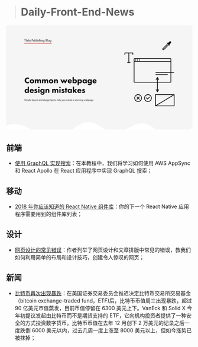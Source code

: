 > # Daily-Front-End-News

[![cover][img]][link]

[img]: https://github.com/fengshangwuqi/Daily-Front-End-News/blob/master/history/2018/08/09/articles-website-design-mistakes.jpg "网页设计的常见错误"
[link]: http://blog-en.tilda.cc/articles-website-design-mistakes

## 前端

- [使用 GraphQL 实现搜索](https://medium.com/open-graphql/implementing-search-in-graphql-11d5f71f179)：在本教程中，我们将学习如何使用 AWS AppSync 和 React Apollo 在 React 应用程序中实现 GraphQL 搜索；

## 移动

- [2018 年你应该知道的 React Native 组件库](https://blog.bitsrc.io/11-react-native-component-libraries-you-should-know-in-2018-71d2a8e33312)：你的下一个 React Native 应用程序需要用到的组件库列表；

## 设计

- [网页设计的常见错误](http://blog-en.tilda.cc/articles-website-design-mistakes)：作者列举了网页设计和文章排版中常见的错误，教我们如何利用简单的布局和设计技巧，创建令人惊叹的网页；

## 新闻

- [比特币再次出现暴跌](https://www.solidot.org/story?sid=57512)：在美国证券交易委员会推迟决定比特币交易所交易基金（bitcoin exchange-traded fund，ETF)后，比特币币值周三出现暴跌，超过 90 亿美元市值蒸发，目前币值停留在 6300 美元上下。VanEck 和 Solid X 今年初提议发起由比特币而不是期货支持的 ETF，它向机构投资者提供了一种安全的方式投资数字货币。比特币币值在去年 12 月创下 2 万美元的记录之后一度跌倒 6000 美元以内，过去几周一度上涨至 8000 美元以上，但如今涨势已被抹掉；
